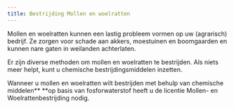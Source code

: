 ```yaml
---
title: Bestrijding Mollen en woelratten
---
```

Mollen en woelratten kunnen een lastig probleem vormen op uw (agrarisch) bedrijf. Ze zorgen voor schade aan akkers, moestuinen en boomgaarden en kunnen nare gaten in weilanden achterlaten.

Er zijn diverse methoden om mollen en woelratten te bestrijden. Als niets meer helpt, kunt u chemische bestrijdingsmiddelen inzetten.

Wanneer u mollen en woelratten wilt bestrijden met behulp van chemische middelen** **op basis van fosforwaterstof heeft u de licentie Mollen- en Woelrattenbestrijding nodig. 

<link-container>
<link-button link='{"name": "Welke licentie heb ik nodig?","url": "/licenties/licentie-tool"}' />
</link-container>

<link-container>

<link-button link='{"name": "Licentie aanvragen","url": "/licenties/licentie-aanvragen"}' />

</link-container>

<link-container>

<link-button link='{"name": "Wetten en regels","url": "/licenties/wetten-en-regels"}' />

</link-container>
